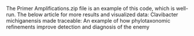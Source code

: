 The Primer Amplifications.zip file is an example of this code, which is well-run. The below article for more results and visualized data:
Clavibacter michiganensis made traceable: An example of how phylotaxonomic refinements improve detection and diagnosis of the enemy 

